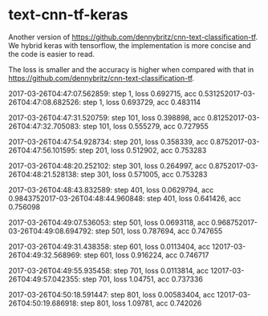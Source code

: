 # text-cnn-tf-keras
Another version of https://github.com/dennybritz/cnn-text-classification-tf. We hybrid keras with tensorflow, the implementation is more concise and the code is easier to read. 

The loss is smaller and the accuracy is higher when compared with that in https://github.com/dennybritz/cnn-text-classification-tf. 


2017-03-26T04:47:07.562859: step 1, loss 0.692715, acc 0.531252017-03-26T04:47:08.682526: step 1, loss 0.693729, acc 0.483114

2017-03-26T04:47:31.520759: step 101, loss 0.398898, acc 0.81252017-03-26T04:47:32.705083: step 101, loss 0.555279, acc 0.727955

2017-03-26T04:47:54.928734: step 201, loss 0.358339, acc 0.8752017-03-26T04:47:56.101595: step 201, loss 0.512902, acc 0.753283

2017-03-26T04:48:20.252102: step 301, loss 0.264997, acc 0.8752017-03-26T04:48:21.528138: step 301, loss 0.571005, acc 0.753283

2017-03-26T04:48:43.832589: step 401, loss 0.0629794, acc 0.9843752017-03-26T04:48:44.960848: step 401, loss 0.641426, acc 0.756098

2017-03-26T04:49:07.536053: step 501, loss 0.0693118, acc 0.968752017-03-26T04:49:08.694792: step 501, loss 0.787694, acc 0.747655

2017-03-26T04:49:31.438358: step 601, loss 0.0113404, acc 12017-03-26T04:49:32.568969: step 601, loss 0.916224, acc 0.746717

2017-03-26T04:49:55.935458: step 701, loss 0.0113814, acc 12017-03-26T04:49:57.042355: step 701, loss 1.04751, acc 0.737336

2017-03-26T04:50:18.591447: step 801, loss 0.00583404, acc 12017-03-26T04:50:19.686918: step 801, loss 1.09781, acc 0.742026
